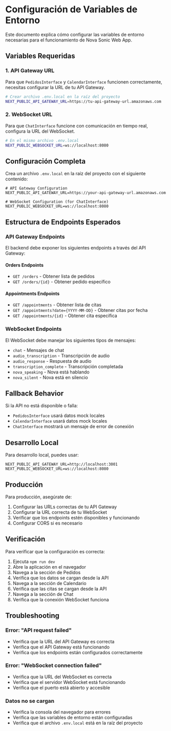 # Configuración de Variables de Entorno

Este documento explica cómo configurar las variables de entorno necesarias para el funcionamiento de Nova Sonic Web App.

## Variables Requeridas

### 1. API Gateway URL
Para que `PedidosInterface` y `CalendarInterface` funcionen correctamente, necesitas configurar la URL de tu API Gateway.

```bash
# Crear archivo .env.local en la raíz del proyecto
NEXT_PUBLIC_API_GATEWAY_URL=https://tu-api-gateway-url.amazonaws.com
```

### 2. WebSocket URL
Para que `ChatInterface` funcione con comunicación en tiempo real, configura la URL del WebSocket.

```bash
# En el mismo archivo .env.local
NEXT_PUBLIC_WEBSOCKET_URL=ws://localhost:8080
```

## Configuración Completa

Crea un archivo `.env.local` en la raíz del proyecto con el siguiente contenido:

```env
# API Gateway Configuration
NEXT_PUBLIC_API_GATEWAY_URL=https://your-api-gateway-url.amazonaws.com

# WebSocket Configuration (for ChatInterface)
NEXT_PUBLIC_WEBSOCKET_URL=ws://localhost:8080
```

## Estructura de Endpoints Esperados

### API Gateway Endpoints

El backend debe exponer los siguientes endpoints a través del API Gateway:

#### Orders Endpoints
- `GET /orders` - Obtener lista de pedidos
- `GET /orders/{id}` - Obtener pedido específico

#### Appointments Endpoints
- `GET /appointments` - Obtener lista de citas
- `GET /appointments?date={YYYY-MM-DD}` - Obtener citas por fecha
- `GET /appointments/{id}` - Obtener cita específica

### WebSocket Endpoints

El WebSocket debe manejar los siguientes tipos de mensajes:
- `chat` - Mensajes de chat
- `audio_transcription` - Transcripción de audio
- `audio_response` - Respuesta de audio
- `transcription_complete` - Transcripción completada
- `nova_speaking` - Nova está hablando
- `nova_silent` - Nova está en silencio

## Fallback Behavior

Si la API no está disponible o falla:
- `PedidosInterface` usará datos mock locales
- `CalendarInterface` usará datos mock locales
- `ChatInterface` mostrará un mensaje de error de conexión

## Desarrollo Local

Para desarrollo local, puedes usar:

```env
NEXT_PUBLIC_API_GATEWAY_URL=http://localhost:3001
NEXT_PUBLIC_WEBSOCKET_URL=ws://localhost:8080
```

## Producción

Para producción, asegúrate de:

1. Configurar las URLs correctas de tu API Gateway
2. Configurar la URL correcta de tu WebSocket
3. Verificar que los endpoints estén disponibles y funcionando
4. Configurar CORS si es necesario

## Verificación

Para verificar que la configuración es correcta:

1. Ejecuta `npm run dev`
2. Abre la aplicación en el navegador
3. Navega a la sección de Pedidos
4. Verifica que los datos se cargan desde la API
5. Navega a la sección de Calendario
6. Verifica que las citas se cargan desde la API
7. Navega a la sección de Chat
8. Verifica que la conexión WebSocket funciona

## Troubleshooting

### Error: "API request failed"
- Verifica que la URL del API Gateway es correcta
- Verifica que el API Gateway está funcionando
- Verifica que los endpoints están configurados correctamente

### Error: "WebSocket connection failed"
- Verifica que la URL del WebSocket es correcta
- Verifica que el servidor WebSocket está funcionando
- Verifica que el puerto está abierto y accesible

### Datos no se cargan
- Verifica la consola del navegador para errores
- Verifica que las variables de entorno están configuradas
- Verifica que el archivo `.env.local` está en la raíz del proyecto 